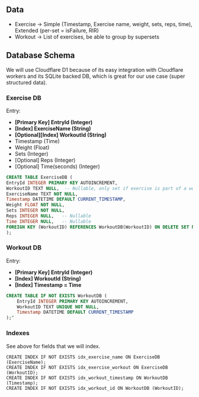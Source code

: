 ## Data

- Exercise → Simple (Timestamp, Exercise name, weight, sets, reps, time), Extended (per-set = isFailure, RIR)
- Workout → List of exercises, be able to group by supersets

## Database Schema

We will use Cloudflare D1 because of its easy integration with Cloudflare workers and its SQLite backed DB, which is great for our use case (super structured data).

### Exercise DB

Entry:

- **[Primary Key] EntryId (Integer)**
- **[Index] ExerciseName (String)**
- **[Optional][Index] WorkoutId (String)**
- Timestamp (Time)
- Weight (Float)
- Sets (Integer)
- [Optional] Reps (Integer)
- [Optional] Time(seconds) (Integer)

```sql
CREATE TABLE ExerciseDB (
EntryId INTEGER PRIMARY KEY AUTOINCREMENT,
WorkoutID TEXT NULL,  -- Nullable, only set if exercise is part of a workout
ExerciseName TEXT NOT NULL,
Timestamp DATETIME DEFAULT CURRENT_TIMESTAMP,
Weight FLOAT NOT NULL,
Sets INTEGER NOT NULL,
Reps INTEGER NULL,   -- Nullable
Time INTEGER NULL,   -- Nullable
FOREIGN KEY (WorkoutID) REFERENCES WorkoutDB(WorkoutID) ON DELETE SET NULL
);
```

### Workout DB

Entry:

- **[Primary Key] EntryId (Integer)**
- **[Index] WorkoutId (String)**
- **[Index] Timestamp = Time**

```sql
CREATE TABLE IF NOT EXISTS WorkoutDB (
    EntryId INTEGER PRIMARY KEY AUTOINCREMENT,
    WorkoutID TEXT UNIQUE NOT NULL,
    Timestamp DATETIME DEFAULT CURRENT_TIMESTAMP
);"

```

### Indexes

See above for fields that we will index.

```
CREATE INDEX IF NOT EXISTS idx_exercise_name ON ExerciseDB (ExerciseName);
CREATE INDEX IF NOT EXISTS idx_exercise_workout ON ExerciseDB (WorkoutID);
CREATE INDEX IF NOT EXISTS idx_workout_timestamp ON WorkoutDB (Timestamp);
CREATE INDEX IF NOT EXISTS idx_workout_id ON WorkoutDB (WorkoutID);

```